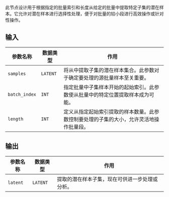 
此节点设计用于根据指定的批量索引和长度从给定的批量中提取特定子集的潜在样本。它允许对潜在样本进行选择性处理，便于对批量的较小段进行高效操作或针对性操作。

## 输入

| 参数名称 | 数据类型 | 作用 |
| --- | --- | --- |
| `samples` | `LATENT` | 将从中提取子集的潜在样本集合。此参数对于确定要处理的源批量样本至关重要。 |
| `batch_index` | `INT` | 指定批量中子集样本开始的起始索引。此参数使从批量中的特定位置提取样本成为可能。 |
| `length` | `INT` | 定义从指定起始索引提取的样本数量。此参数控制要处理的子集的大小，允许灵活地操作批量段。 |

## 输出

| 参数名称 | 数据类型 | 作用 |
| --- | --- | --- |
| `latent` | `LATENT` | 提取的潜在样本子集，现在可供进一步处理或分析。 |
